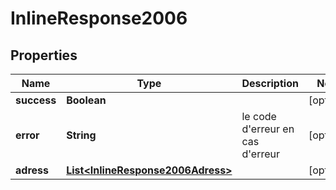 # InlineResponse2006

## Properties
Name | Type | Description | Notes
------------ | ------------- | ------------- | -------------
**success** | **Boolean** |  |  [optional]
**error** | **String** | le code d&#x27;erreur en cas d&#x27;erreur |  [optional]
**adress** | [**List&lt;InlineResponse2006Adress&gt;**](InlineResponse2006Adress.md) |  |  [optional]
